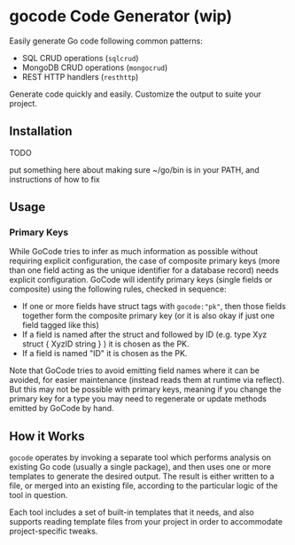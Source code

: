 # gocode Code Generator (wip)

Easily generate Go code following common patterns:

* SQL CRUD operations (`sqlcrud`)
* MongoDB CRUD operations (`mongocrud`)
* REST HTTP handlers (`resthttp`)

Generate code quickly and easily.  Customize the output to suite your project.

## Installation

TODO

put something here about making sure ~/go/bin is in your PATH, and instructions of how to fix

## Usage

### Primary Keys

While GoCode tries to infer as much information as possible without requiring explicit configuration,
the case of composite primary keys (more than one field acting as the unique identifier for a database record)
needs explicit configuration.  GoCode will identify primary keys (single fields or composite) using the following rules,
checked in sequence:

- If one or more fields have struct tags with `gocode:"pk"`, then those fields together form the composite primary key (or it is also okay if just one field tagged like this)
- If a field is named after the struct and followed by ID (e.g. type Xyz struct { XyzID string } ) it is chosen as the PK.
- If a field is named "ID" it is chosen as the PK.

Note that GoCode tries to avoid emitting field names where it can be avoided, for easier maintenance (instead reads them at runtime via reflect). But this may not be possible with primary keys, meaning if you change the primary key for a type you may need to regenerate or update methods emitted by GoCode by hand.

## How it Works

`gocode` operates by invoking a separate tool which performs analysis on existing Go code (usually a single package), and then uses one or more templates to generate the desired output.  The result is either written to a file, or merged into an existing file, according to the particular logic of the tool in question.

Each tool includes a set of built-in templates that it needs, and also supports reading template files from your project in order to accommodate project-specific tweaks.

<!--
## Notes

TODO:
* Get main test output building - DONE
  - debug gofmt DONE
  - add output for AStore if it doesn't exist DONE
  - add output for Store if it doesn't exists DONE
* Write import deduplicator (useful as it's own thing separate from the add import transform) DONE
* Make test case have a method that lights up a mongodb docker container and runs the whole thing
* Implement -dry-run
* Add remaining methods to get full CRUD
* Make a punchlist of what is left to round off mongdob
* Then move onto sql version (decide which library to use - sqlx is a decent choice)
  - with mysql docker test case

---

* we should add Vugu UI generation!

* multiple templates - so either when you install or just in general you can select from multiple sets of templates, e.g. the sqlcrud generator can be sqlx, dbr, etc.

* maybe there's a dryrun mode where the input can be the os filesystem but the output can be something in memory, and so
  allow us to create a full preview of the various changes

* gocode is the command
* gocode mongo-crud would invoke gocode-mongo-crud or similar
* the specific tool analyzes the code (usually a package) and performs some actions based on templates
* templates can be built-in or customized per project by putting template files in .gocode (should be a command to install them)
( gocode ui - should launch a browser and give command examples for each of the various things - could it produce a preview? that'd be really cool, also examples, also auto completion
* need to standardize on a help system and ui system that gocode can use to glean info from, or use json or something
* provide plugins and templates for: sqlstore crud, mongodb crud, http handler crud
* tests for templates would be really useful as well - it's very easy to mess up a template and then not know it until you have to generate your next thing.  Verifying that the result at least compiles would be useful
* interactive prompts might be nice, but decide if this is more useful than having a UI or even just decent documentation with lots of examples

Example command lines:

gocode mongodbcrud -struct Workspace -file workspace.go -package ./mstore -create -read -list -update -delete -all

gocode mongodbcrud -install-templates

-->
